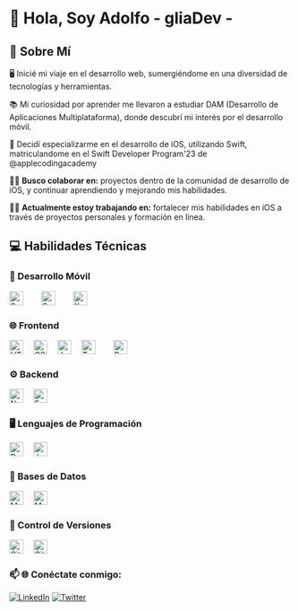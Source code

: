 # 👋 Hola, Soy Adolfo - gliaDev -

## 🚀 Sobre Mí
🖥️ Inicié mi viaje en el desarrollo web, sumergiéndome en una diversidad de tecnologías y herramientas.

📚 Mi curiosidad por aprender me llevaron a estudiar DAM (Desarrollo de Aplicaciones Multiplataforma), donde descubrí mi interés por el desarrollo móvil.

📱 Decidí especializarme en el desarrollo de iOS, utilizando Swift, matriculandome en el Swift Developer Program'23 de @applecodingacademy

👯‍♀️ **Busco colaborar en:** proyectos  dentro de la comunidad de desarrollo de iOS, y continuar aprendiendo y mejorando mis habilidades.

👩‍💻 **Actualmente estoy trabajando en:** fortalecer mis habilidades en iOS a través de proyectos personales y formación en línea.

## 💻 Habilidades Técnicas

### 📱 Desarrollo Móvil
<img src="https://img.shields.io/badge/-Swift-F05138?style=flat-square&logo=swift&logoColor=white" alt="Swift" height="25"/>  
<img src="https://img.shields.io/badge/-SwiftUI-F05138?style=flat-square&logo=swift&logoColor=white" alt="SwiftUI" height="25"/>  
<img src="https://img.shields.io/badge/-Xcode-147EFB?style=flat-square&logo=xcode&logoColor=white" alt="Xcode" height="25"/>  

### 🌐 Frontend
<img src="https://img.shields.io/badge/-HTML5-E34F26?style=flat-square&logo=html5&logoColor=white" alt="HTML5" height="25"/> 
<img src="https://img.shields.io/badge/-CSS3-1572B6?style=flat-square&logo=css3" alt="CSS3" height="25"/> 
<img src="https://img.shields.io/badge/-JavaScript-F7DF1E?style=flat-square&logo=javascript&logoColor=black" alt="JavaScript" height="25"/> 
<img src="https://img.shields.io/badge/-TypeScript-3178C6?style=flat-square&logo=typescript&logoColor=white" alt="TypeScript" height="25"/>  
<img src="https://img.shields.io/badge/-React-61DAFB?style=flat-square&logo=react&logoColor=white" alt="React" height="25"/> 

### ⚙️ Backend
<img src="https://img.shields.io/badge/-Node.JS-339933?style=flat-square&logo=node.js&logoColor=white" alt="Node.JS" height="25"/> 
<img src="https://img.shields.io/badge/-Express.JS-000000?style=flat-square&logo=express&logoColor=white" alt="Express.JS" height="25"/> 

### 🖥️ Lenguajes de Programación
<img src="https://img.shields.io/badge/-Python-3776AB?style=flat-square&logo=python&logoColor=white" alt="Python" height="25"/> 
<img src="https://img.shields.io/badge/-Java-007396?style=flat-square&logo=java&logoColor=white" alt="Java" height="25"/> 

### 💾 Bases de Datos
<img src="https://img.shields.io/badge/-MongoDB-47A248?style=flat-square&logo=mongodb&logoColor=white" alt="MongoDB" height="25"/> 
<img src="https://img.shields.io/badge/-MySQL-4479A1?style=flat-square&logo=mysql&logoColor=white" alt="MySQL" height="25"/> 

### 🔄 Control de Versiones
<img src="https://img.shields.io/badge/-Git-F05032?style=flat-square&logo=git&logoColor=white" alt="Git" height="25"/> 
<img src="https://img.shields.io/badge/-GitHub-181717?style=flat-square&logo=github&logoColor=white" alt="GitHub" height="25"/> 


### 📫 🌐 **Conéctate conmigo:**
[![LinkedIn](https://i.imgur.com/Q9bqLwX.png)](https://www.linkedin.com/in/adolfo--gomez/)
[![Twitter](https://i.imgur.com/wWzX9uB.png)](https://twitter.com/home?lang=es)
